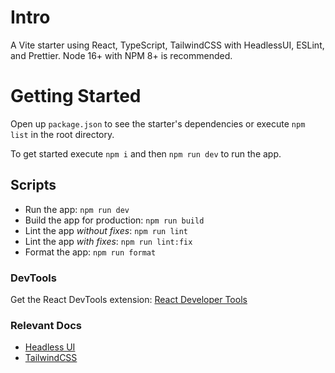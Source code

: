 # Intro

A Vite starter using React, TypeScript, TailwindCSS with HeadlessUI, ESLint, and Prettier. Node 16+ with NPM 8+ is recommended.

# Getting Started

Open up `package.json` to see the starter's dependencies or execute `npm list` in the root directory. 

To get started execute `npm i` and then `npm run dev` to run the app.

## Scripts

  - Run the app: `npm run dev`
  - Build the app for production: `npm run build`
  - Lint the app *without fixes*: `npm run lint`
  - Lint the app *with fixes*: `npm run lint:fix`
  - Format the app: `npm run format`

### DevTools

Get the React DevTools extension: [React Developer Tools](https://beta.reactjs.org/learn/react-developer-tools)

### Relevant Docs

- [Headless UI](https://headlessui.com/)
- [TailwindCSS](https://tailwindcss.com/docs/)